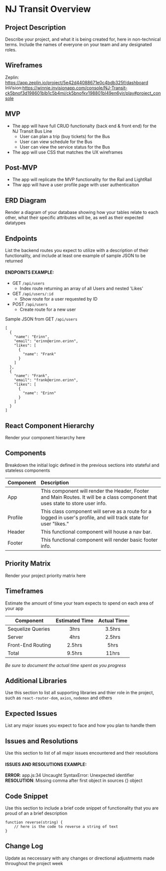 # NJ Transit Overview

## Project Description

Describe your project, and what it is being created for, here in non-technical terms. Include the names of everyone on your team and any designated roles.

## Wireframes

Zeplin: https://app.zeplin.io/project/5e42d44088671e0c4bdb325f/dashboard
InVision:https://winnie.invisionapp.com/console/NJ-Transit-ck5bnof3d198601blb1c5b4mj/ck5bnofkv198801bl49en6yir/play#project_console

## MVP

- The app will have full CRUD functionalty (back end & front end) for the NJ Transit Bus Line
	- User can plan a trip (buy tickets) for the Bus
	- User can view schedule for the Bus
	- User can view the service status for the Bus
-  The app will use CSS that matches the UX wireframes

## Post-MVP

- The app will replicate the MVP functionality for the Rail and LightRail 
- Thw app will have a user profile page with user authenticaiton 

## ERD Diagram

Render a diagram of your database showing how your tables relate to each other, what their specific attributes will be, as well as their expected datatypes

## Endpoints

List the backend routes you expect to utilize with a description of their functionality, and include at least one example of sample JSON to be returned

#### ENDPOINTS EXAMPLE:

- GET `/api/users`
	- Index route returning an array of all Users and nested 'Likes'
- GET `/api/users/:id`
	- Show route for a user requested by ID
- POST `/api/users`
	- Create route for a new user

Sample JSON from GET `/api/users`

  ```
  [
    {
      "name": "Erinn",
      "email": "erinn@erinn.erinn",
      "likes": [
        {
          "name": "Frank"
        }
      ]
    },
    {
      "name": "Frank",
      "email": "frank@erinn.erinn",
      "likes": [
        {
          "name": "Erinn"
        }
      ]
    }
  ]
  ```

## React Component Hierarchy

Render your component hierarchy here

## Components

Breakdown the initial logic defined in the previous sections into stateful and stateless components

| Component | Description | 
| --- | :--- |
| App | This component will render the Header, Footer and Main Routes. It will be a class component that uses state to store user info. |
| Profile | This class component will serve as a route for a logged in user's profile, and will track state for user "likes."  |
| Header | This functional component will house a nav bar.  | 
| Footer | This functional component will render basic footer info. |

## Priority Matrix

Render your project priority matrix here

## Timeframes

Estimate the amount of time your team expects to spend on each area of your app

| Component | Estimated Time | Actual Time |
| --- | :---: | :---: |
| Sequelize Queries | 3hrs | 3.5hrs |
| Server | 4hrs | 2.5hrs |
| Front-End Routing | 2.5hrs | 5hrs |
| Total | 9.5hrs | 11hrs |

_Be sure to document the actual time spent as you progress_

## Additional Libraries
 Use this section to list all supporting libraries and thier role in the project, such as `react-router-dom`, `axios`, `nodemon` and others

## Expected Issues
List any major issues you expect to face and how you plan to handle them

## Issues and Resolutions
 Use this section to list of all major issues encountered and their resolutions

#### ISSUES AND RESOLUTIONS EXAMPLE:
**ERROR**: app.js:34 Uncaught SyntaxError: Unexpected identifier                                
**RESOLUTION**: Missing comma after first object in sources {} object

## Code Snippet

Use this section to include a brief code snippet of functionality that you are proud of an a brief description  

```
function reverse(string) {
	// here is the code to reverse a string of text
}
```

## Change Log

Update as neccessary with any changes or directional adjustments made throughout the project week
